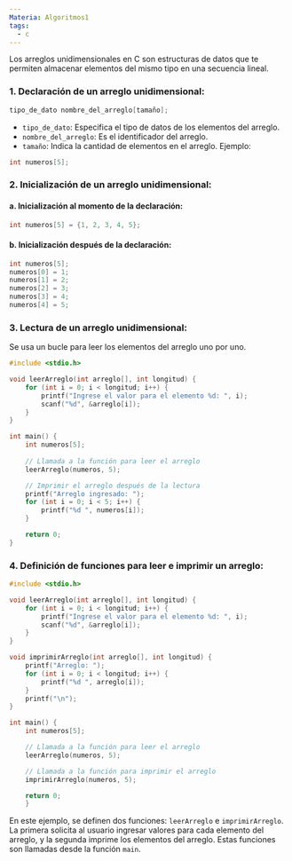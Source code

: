 ```yaml
---
Materia: Algoritmos1
tags:
  - c
---
```

Los arreglos unidimensionales en C son estructuras de datos que te permiten almacenar elementos del mismo tipo en una secuencia lineal. 
### 1. Declaración de un arreglo unidimensional:
```c
tipo_de_dato nombre_del_arreglo[tamaño];
```
- `tipo_de_dato`: Especifica el tipo de datos de los elementos del arreglo.
- `nombre_del_arreglo`: Es el identificador del arreglo.
- `tamaño`: Indica la cantidad de elementos en el arreglo.
Ejemplo:
```c
int numeros[5];
```
### 2. Inicialización de un arreglo unidimensional:
#### a. Inicialización al momento de la declaración:
```c
int numeros[5] = {1, 2, 3, 4, 5};
```
#### b. Inicialización después de la declaración:
```c
int numeros[5];
numeros[0] = 1;
numeros[1] = 2;
numeros[2] = 3;
numeros[3] = 4;
numeros[4] = 5;
```

### 3. Lectura de un arreglo unidimensional:
Se usa un bucle para leer los elementos del arreglo uno por uno.
```c
#include <stdio.h>

void leerArreglo(int arreglo[], int longitud) {
    for (int i = 0; i < longitud; i++) {
        printf("Ingrese el valor para el elemento %d: ", i);
        scanf("%d", &arreglo[i]);
    }
}

int main() {
    int numeros[5];
    
    // Llamada a la función para leer el arreglo
    leerArreglo(numeros, 5);

    // Imprimir el arreglo después de la lectura
    printf("Arreglo ingresado: ");
    for (int i = 0; i < 5; i++) {
        printf("%d ", numeros[i]);
    }

    return 0;
}
```

### 4. Definición de funciones para leer e imprimir un arreglo:
```c
#include <stdio.h>

void leerArreglo(int arreglo[], int longitud) {
    for (int i = 0; i < longitud; i++) {
        printf("Ingrese el valor para el elemento %d: ", i);
        scanf("%d", &arreglo[i]);
    }
}

void imprimirArreglo(int arreglo[], int longitud) {
    printf("Arreglo: ");
    for (int i = 0; i < longitud; i++) {
        printf("%d ", arreglo[i]);
    }
    printf("\n");
}

int main() {
    int numeros[5];

    // Llamada a la función para leer el arreglo
    leerArreglo(numeros, 5);

    // Llamada a la función para imprimir el arreglo
    imprimirArreglo(numeros, 5);

    return 0;
	}
```
En este ejemplo, se definen dos funciones: `leerArreglo` e `imprimirArreglo`. La primera solicita al usuario ingresar valores para cada elemento del arreglo, y la segunda imprime los elementos del arreglo. Estas funciones son llamadas desde la función `main`.
